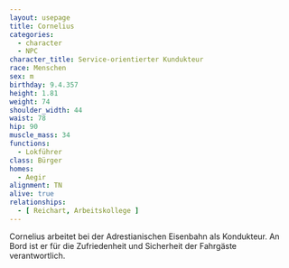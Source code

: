 ```yaml
---
layout: usepage
title: Cornelius
categories:
  - character
  - NPC
character_title: Service-orientierter Kundukteur
race: Menschen
sex: m
birthday: 9.4.357
height: 1.81
weight: 74
shoulder_width: 44
waist: 78
hip: 90
muscle_mass: 34
functions:
  - Lokführer
class: Bürger
homes:
  - Aegir
alignment: TN
alive: true
relationships:
  - [ Reichart, Arbeitskollege ]
---
```


Cornelius arbeitet bei der Adrestianischen Eisenbahn als Kondukteur. An Bord ist er für die Zufriedenheit und Sicherheit
der Fahrgäste verantwortlich.